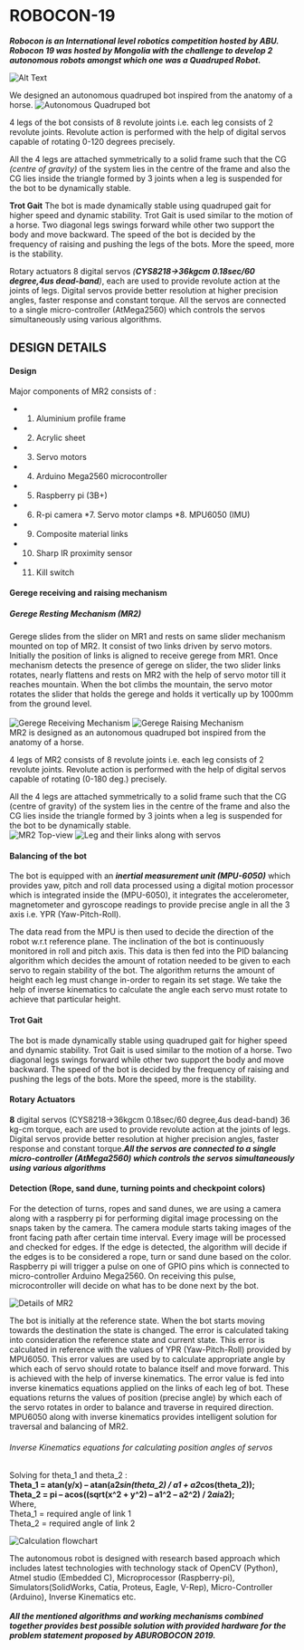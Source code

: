 # ROBOCON-19

***Robocon is an International level robotics competition hosted by ABU. Robocon 19 was hosted by Mongolia with the challenge to develop 2 autonomous robots amongst which one was a Quadruped Robot.***


![Alt Text](ROBOCON_2019/Quadruped_walk_demo.gif)

We designed an autonomous quadruped bot inspired from the anatomy of a horse.
![*Autonomous Quadruped bot*](https://github.com/paresh1997/ROBOCON_2019/blob/master/ROBOCON_2019/images/best-bot.PNG)

4 legs of the bot consists of 8 revolute joints i.e. each leg consists of 2 revolute joints. Revolute action is performed with the help of digital servos capable of rotating 0-120 degrees precisely.

All the 4 legs are attached symmetrically to a solid frame such that the CG *(centre of gravity)* of the system lies in the centre of the frame and also the CG lies inside the triangle formed by 3 joints when a leg is suspended for the bot to be dynamically stable.

**Trot Gait** The bot is made dynamically stable using quadruped gait for higher speed and dynamic stability. Trot Gait is used similar to the motion of a horse. Two diagonal legs swings forward while other two support the body and move backward. The speed of the bot is decided by the frequency of raising and pushing the legs of the bots. More the speed, more is the stability.

Rotary actuators 8 digital servos *(**CYS8218->36kgcm 0.18sec/60 degree,4us dead-band**)*, each are used to provide revolute action at the joints of legs. Digital servos provide better resolution at higher precision angles, faster response and constant torque. All the servos are connected to a single micro-controller (AtMega2560) which controls the servos simultaneously using various algorithms.

## DESIGN DETAILS
#### Design
Major components of MR2 consists of : 
 *   1. Aluminium profile frame 
 *   2. Acrylic sheet 
  *  3. Servo motors 
   * 4. Arduino Mega2560 microcontroller 
   * 5. Raspberry pi (3B+) 
   * 6. R-pi camera 
   *7. Servo motor clamps 
    *8. MPU6050 (IMU) 
   * 9. Composite material links 
   * 10. Sharp IR proximity sensor 
   * 11. Kill switch 
   
#### Gerege receiving  and raising mechanism 
##### Gerege Resting Mechanism (MR2) 
Gerege slides from the slider on MR1 and rests on same slider mechanism mounted on top of MR2. It consist of two links driven by servo motors. Initially the position of links is aligned to receive gerege from MR1. Once mechanism detects the presence of gerege on slider, the two slider links rotates, nearly flattens and rests on MR2 with the help of servo motor till it reaches mountain. When the bot climbs the mountain, the servo motor rotates the slider that holds the gerege and holds it vertically up by 1000mm from the ground level.
 <br/>   
![Gerege Receiving Mechanism](https://github.com/paresh1997/ROBOCON_2019/blob/master/ROBOCON_2019/images/gerege_receiving_mech.PNG)     ![Gerege Raising Mechanism](https://github.com/paresh1997/ROBOCON_2019/blob/master/ROBOCON_2019/images/gerege_raising_mech.PNG)
<br/>
MR2 is designed as an autonomous quadruped bot inspired from the anatomy of a horse. 

4 legs of MR2 consists of 8 revolute joints i.e. each leg consists of 2 revolute joints. Revolute action is performed with the help of digital servos capable of rotating (0-180 deg.) precisely. 

All the 4 legs are attached symmetrically to a solid frame such that the CG (centre of gravity) of the system lies in the centre of the frame and also the CG lies inside the triangle formed by 3 joints when a leg is suspended for the bot to be dynamically stable. 
<br/>
![MR2 Top-view](https://github.com/paresh1997/ROBOCON_2019/blob/master/ROBOCON_2019/images/top-view.PNG)
![Leg and their links along with servos](https://github.com/paresh1997/ROBOCON_2019/blob/master/ROBOCON_2019/images/leg_naming.PNG)
<br/>
#### Balancing of the bot
The bot is equipped with an ***inertial measurement unit (MPU-6050)*** which provides yaw, pitch and roll data processed using a digital motion processor which is integrated inside the (MPU-6050), it integrates the accelerometer, magnetometer and gyroscope readings to provide precise angle in all the 3 axis i.e. YPR (Yaw-Pitch-Roll). 

The data read from the MPU is then used to decide the direction of the robot w.r.t reference plane. The inclination of the bot is continuously monitored in roll and pitch axis. This data is then fed into the PID balancing algorithm which decides the amount of rotation needed to be given to each servo to regain stability of the bot. The algorithm returns the amount of height each leg must change in-order to regain its set stage. We take the help of inverse kinematics to calculate the angle each servo must rotate to achieve that particular height.

#### Trot Gait
The bot is made dynamically stable using quadruped gait for higher speed and dynamic stability. Trot Gait is used similar to the motion of a horse. Two diagonal legs swings forward while other two support the body and move backward. The speed of the bot is decided by the frequency of raising and pushing the legs of the bots. More the speed, more is the stability. 

#### Rotary Actuators
**8** digital servos (CYS8218->36kgcm 0.18sec/60 degree,4us dead-band) 36 kg-cm torque,  each are used to provide revolute action at the joints of legs. Digital servos provide better resolution at higher precision angles, faster response and constant torque.***All the servos are connected to a single micro-controller (AtMega2560) which controls the servos simultaneously using various algorithms***

#### Detection (Rope, sand dune, turning points and checkpoint colors) 
For the detection of turns, ropes and sand dunes, we are using a camera along with a raspberry pi for performing digital image processing on the snaps taken by the camera. The camera module starts taking images of the front facing path after certain time interval. Every image will be processed and checked for edges. If the edge is detected, the algorithm will decide if the edges is to be considered a rope, turn or sand dune based on the color. Raspberry pi will trigger a pulse on one of GPIO pins which is connected to micro-controller Arduino Mega2560. On receiving this pulse, microcontroller will decide on what has to be done next by the bot. 

![Details of MR2](https://github.com/paresh1997/ROBOCON_2019/blob/master/ROBOCON_2019/images/naming_pic.PNG)

The bot is initially at the reference state. When the bot starts moving towards the destination the state is changed. The error is calculated taking into consideration the reference state and current state. This error is calculated in reference with the values of YPR (Yaw-Pitch-Roll) provided by MPU6050. This error values are used by to calculate appropriate angle by which each of servo should rotate to balance itself and move forward. This is achieved with the help of inverse kinematics. The error value is fed into inverse kinematics equations applied on the links of each leg of bot. These equations returns the values of position (precise angle) by which each of the servo rotates in order to balance and traverse in required direction. MPU6050 along with inverse kinematics provides intelligent solution for traversal and balancing of MR2.

###### *Inverse Kinematics equations for calculating position angles of servos*
Solving for theta_1 and theta_2 :<br/>
**Theta_1 = atan(y/x) – atan(a2*sin(theta_2) / a1 + a2*cos(theta_2));**<br/>
**Theta_2 = pi – acos((sqrt(x^2 + y^2) – a1^2 – a2^2) / 2*ai*a2);** <br/>
Where, <br/>
   Theta_1 = required angle of link 1 <br/>
   Theta_2 = required angle of link 2 <br/>

![Calculation flowchart](https://github.com/paresh1997/ROBOCON_2019/blob/master/ROBOCON_2019/images/Capture.PNG)

The autonomous robot is designed with research based approach which includes latest technologies with technology stack of OpenCV (Python), Atmel studio (Embedded C), Microprocessor (Raspberry-pi), Simulators(SolidWorks, Catia, Proteus, Eagle, V-Rep), Micro-Controller (Arduino), Inverse Kinematics etc. <br/>            
***All the mentioned algorithms and working mechanisms combined together provides best possible solution with provided hardware for the problem statement proposed by ABUROBOCON 2019.***
